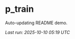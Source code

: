 # p_train

Auto-updating README demo.

<!--START_SECTION:status-->
_Last run: 2025-10-10 05:19 UTC_
<!--END_SECTION:status-->


































































































































































































































































































































































































































































































































































































































































































































































































































































































































































































































































































































































































